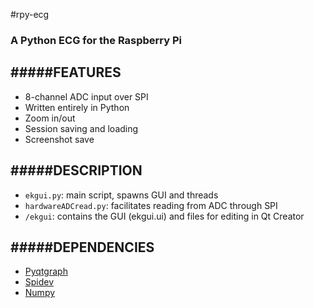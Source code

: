 #rpy-ecg
### A Python ECG for the Raspberry Pi


#####FEATURES
---
* 8-channel ADC input over SPI
* Written entirely in Python
* Zoom in/out
* Session saving and loading
* Screenshot save

#####DESCRIPTION
---
* `ekgui.py`: main script, spawns GUI and threads
* `hardwareADCread.py`: facilitates reading from ADC through SPI
* `/ekgui`: contains the GUI (ekgui.ui) and files for editing in Qt Creator

#####DEPENDENCIES
---
* [Pyqtgraph](http://www.pyqtgraph.org/)
* [Spidev](https://pypi.python.org/pypi/spidev)
* [Numpy](http://www.numpy.org/)
